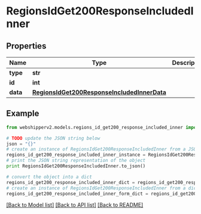 # RegionsIdGet200ResponseIncludedInner


## Properties
Name | Type | Description | Notes
------------ | ------------- | ------------- | -------------
**type** | **str** |  | [optional] 
**id** | **int** |  | [optional] 
**data** | [**RegionsIdGet200ResponseIncludedInnerData**](RegionsIdGet200ResponseIncludedInnerData.md) |  | [optional] 

## Example

```python
from webshipperv2.models.regions_id_get200_response_included_inner import RegionsIdGet200ResponseIncludedInner

# TODO update the JSON string below
json = "{}"
# create an instance of RegionsIdGet200ResponseIncludedInner from a JSON string
regions_id_get200_response_included_inner_instance = RegionsIdGet200ResponseIncludedInner.from_json(json)
# print the JSON string representation of the object
print RegionsIdGet200ResponseIncludedInner.to_json()

# convert the object into a dict
regions_id_get200_response_included_inner_dict = regions_id_get200_response_included_inner_instance.to_dict()
# create an instance of RegionsIdGet200ResponseIncludedInner from a dict
regions_id_get200_response_included_inner_form_dict = regions_id_get200_response_included_inner.from_dict(regions_id_get200_response_included_inner_dict)
```
[[Back to Model list]](../README.md#documentation-for-models) [[Back to API list]](../README.md#documentation-for-api-endpoints) [[Back to README]](../README.md)


